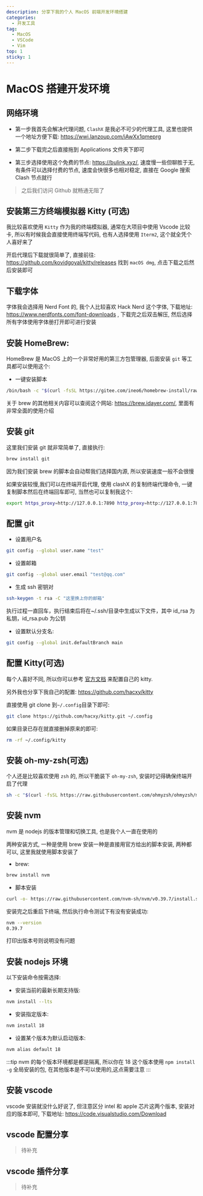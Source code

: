 ```yaml
---
description: 分享下我的个人 MacOS 前端开发环境搭建
categories:
  - 开发工具
tag:
  - MacOS
  - VSCode
  - Vim
top: 1
sticky: 1
---
```


# MacOS 搭建开发环境

## 网络环境

- 第一步我首先会解决代理问题, `ClashX` 是我必不可少的代理工具, 这里也提供一个地址方便下载: <https://wwi.lanzoup.com/iAwXx1qmeprg>

- 第二步下载完之后直接拖到 Applications 文件夹下即可

- 第三步选择使用这个免费的节点: <https://bulink.xyz/>, 速度慢一些但聊胜于无, 有条件可以选择付费的节点, 速度会快很多也相对稳定, 直接在 Google 搜索 Clash 节点就行

> 之后我们访问 Github 就畅通无阻了

## 安装第三方终端模拟器 Kitty (可选)

我比较喜欢使用 `Kitty` 作为我的终端模拟器, 通常在大项目中使用 Vscode 比较卡, 所以有时候我会直接使用终端写代码, 也有人选择使用 `Iterm2`, 这个就全凭个人喜好来了

开启代理后下载就很简单了, 直接前往: <https://github.com/kovidgoyal/kitty/releases> 找到 `macOS dmg`, 点击下载之后然后安装即可

## 下载字体

字体我会选择用 Nerd Font 的, 我个人比较喜欢 Hack Nerd 这个字体, 下载地址: <https://www.nerdfonts.com/font-downloads> , 下载完之后双击解压, 然后选择所有字体使用字体册打开即可进行安装

## 安装 HomeBrew:

HomeBrew 是 MacOS 上的一个非常好用的第三方包管理器, 后面安装 `git` 等工具都可以使用这个:

- 一键安装脚本

```sh
/bin/bash -c "$(curl -fsSL https://gitee.com/ineo6/homebrew-install/raw/master/install.sh)"
```

关于 brew 的其他相关内容可以查阅这个网站: <https://brew.idayer.com/>, 里面有非常全面的使用介绍

## 安装 git

这里我们安装 git 就非常简单了, 直接执行:

```sh
brew install git
```

因为我们安装 brew 的脚本会自动帮我们选择国内源, 所以安装速度一般不会很慢

如果安装较慢,我们可以在终端开启代理, 使用 clashX 的复制终端代理命令, 一键复制脚本然后在终端回车即可, 当然也可以复制我这个:

```sh
export https_proxy=http://127.0.0.1:7890 http_proxy=http://127.0.0.1:7890 all_proxy=socks5://127.0.0.1:7890
```

## 配置 git

- 设置用户名

```sh
git config --global user.name "test"
```

- 设置邮箱

```sh
git config --global user.email "test@qq.com"
```

- 生成 ssh 密钥对

```sh
ssh-keygen -t rsa -C "这里换上你的邮箱"
```

执行过程一直回车，执行结束后将在~/.ssh/目录中生成以下文件，其中 id_rsa 为私钥，id_rsa.pub 为公钥

- 设置默认分支名:

```sh
git config --global init.defaultBranch main
```

## 配置 Kitty(可选)

每个人喜好不同, 所以你可以参考 [官方文档](https://sw.kovidgoyal.net/kitty/overview/#configuring-kitty) 来配置自己的 kitty.

另外我也分享下我自己的配置: <https://github.com/hacxy/kitty>

直接使用 git clone 到`~/.config`目录下即可:

```sh
git clone https://github.com/hacxy/kitty.git ~/.config
```

如果目录已存在就直接删掉原来的即可:

```sh
rm -rf ~/.config/kitty
```

## 安装 oh-my-zsh(可选)

个人还是比较喜欢使用 `zsh` 的, 所以干脆装下 `oh-my-zsh`, 安装时记得确保终端开启了代理

```sh
sh -c "$(curl -fsSL https://raw.githubusercontent.com/ohmyzsh/ohmyzsh/master/tools/install.sh)"
```

## 安装 nvm

nvm 是 nodejs 的版本管理和切换工具, 也是我个人一直在使用的

两种安装方式, 一种是使用 brew 安装一种是直接用官方给出的脚本安装, 两种都可以, 这里我就使用脚本安装了

- brew:

```sh
brew install nvm
```

- 脚本安装

```sh
curl -o- https://raw.githubusercontent.com/nvm-sh/nvm/v0.39.7/install.sh | bash
```

安装完之后重启下终端, 然后执行命令测试下有没有安装成功:

```sh
nvm --version
0.39.7
```

打印出版本号则说明没有问题

## 安装 nodejs 环境

以下安装命令按需选择:

- 安装当前的最新长期支持版:

```sh
nvm install --lts
```

- 安装指定版本:

```sh
nvm install 18
```

- 设置某个版本为默认启动版本:

```sh
nvm alias default 18
```

:::tip
nvm 的每个版本环境都是都是隔离, 所以你在 18 这个版本使用 `npm install -g` 全局安装的包, 在其他版本是不可以使用的,这点需要注意
:::

## 安装 vscode

vscode 安装就没什么好说了, 但注意区分 intel 和 apple 芯片这两个版本, 安装对应的版本即可, 下载地址: <https://code.visualstudio.com/Download>

## vscode 配置分享

> 待补充

## vscode 插件分享

> 待补充

